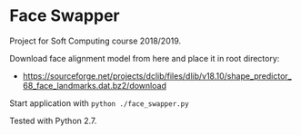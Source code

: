 # Face Swapper

Project for Soft Computing course 2018/2019.

Download face alignment model from here and place it in root directory:
- https://sourceforge.net/projects/dclib/files/dlib/v18.10/shape_predictor_68_face_landmarks.dat.bz2/download

Start application with `python ./face_swapper.py`

Tested with Python 2.7.
